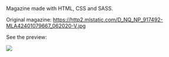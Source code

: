 Magazine made with HTML, CSS and SASS.

Original magazine: https://http2.mlstatic.com/D_NQ_NP_917492-MLA42401079667_062020-V.jpg

See the preview:

<img src="https://github.com/nodo-eafit-frontend/gamma-workshop/blob/feature/santiagoramirez10/santiagoramirez10/2-magazine-html-css/assets/img/preview.jpg"> 
